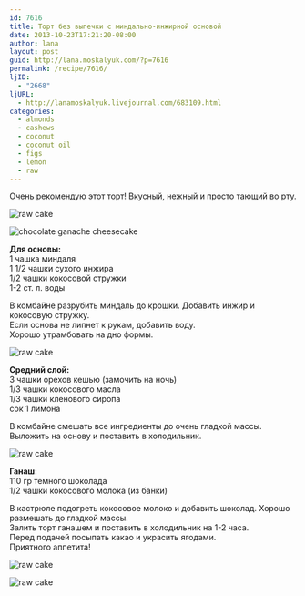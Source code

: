 ```yaml
---
id: 7616
title: Торт без выпечки с миндально-инжирной основой
date: 2013-10-23T17:21:20-08:00
author: lana
layout: post
guid: http://lana.moskalyuk.com/?p=7616
permalink: /recipe/7616/
ljID:
  - "2668"
ljURL:
  - http://lanamoskalyuk.livejournal.com/683109.html
categories:
  - almonds
  - cashews
  - coconut
  - coconut oil
  - figs
  - lemon
  - raw
---
```

Очень рекомендую этот торт! Вкусный, нежный и просто тающий во рту. 

![raw cake](http://farm3.staticflickr.com/2875/10449270085_9d6f516a43_c.jpg) 

![chocolate ganache cheesecake](http://farm6.staticflickr.com/5526/10449214534_b302769acc_c.jpg) 

**Для основы:**  
1 чашка миндаля  
1 1/2 чашки сухого инжира  
1/2 чашки кокосовой стружки  
1-2 ст. л. воды

В комбайне разрубить миндаль до крошки. Добавить инжир и кокосовую стружку.  
Если основа не липнет к рукам, добавить воду.  
Хорошо утрамбовать на дно формы.

![raw cake](http://farm4.staticflickr.com/3682/10449390193_358fd1615d_c.jpg) 

**Средний слой:**  
3 чашки орехов кешью (замочить на ночь)  
1/3 чашки кокосового масла  
1/3 чашки кленового сиропа  
сок 1 лимона

В комбайне смешать все ингредиенты до очень гладкой массы.  
Выложить на основу и поставить в холодильник.

![raw cake](http://farm4.staticflickr.com/3813/10449241275_cbe22f99df_c.jpg) 

**Ганаш**:  
110 гр темного шоколада  
1/2 чашки кокосового молока (из банки)

В кастрюле подогреть кокосовое молоко и добавить шоколад. Хорошо размешать до гладкой массы.  
Залить торт ганашем и поставить в холодильник на 1-2 часа.  
Перед подачей посыпать какао и украсить ягодами.  
Приятного аппетита!

![raw cake](http://farm6.staticflickr.com/5483/10449265625_d7b3cdf303_c.jpg) 

![raw cake](http://farm6.staticflickr.com/5508/10449256825_9724bef568_c.jpg)